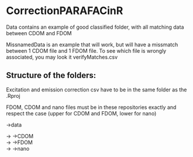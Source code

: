 # CorrectionPARAFACinR
Data contains an example of good classified folder, with all matching data between CDOM and FDOM

MissnamedData is an example that will work, but will have a missmatch between 1 CDOM file and 1 FDOM file. To see which file is wrongly associated, you may look it verifyMatches.csv



## Structure of the folders:
Excitation and emission correction csv have to be in the same folder as the .Rproj

FDOM, CDOM and nano files must be in these repositories exactly and respect the case (upper for CDOM and FDOM, lower for nano)

->data

-> ->CDOM  
-> ->FDOM  
-> ->nano
